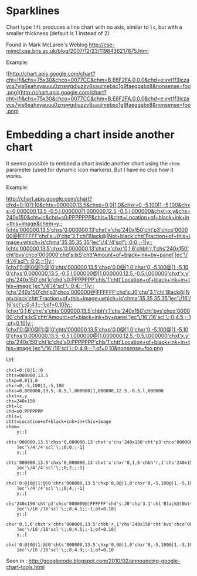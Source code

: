 # Sparklines #

Chart type `lfi` produces a line chart with no axis, similar to `ls`, but with a smaller thickness (default is 1 instead of 2).

Found in Mark McLaren's Weblog http://cse-mjmcl.cse.bris.ac.uk/blog/2007/12/23/1198436217875.html

Example:

![http://chart.apis.google.com/chart?cht=lfi&chs=75x30&chco=0077CC&chm=B,E6F2FA,0,0,0&chd=e:vvt1f3iczaycs7vjs6eahxyauuu0znswgdiuzzv8sauimebsc1g9faeggabx8&nonsense=foo.png](http://chart.apis.google.com/chart?cht=lfi&chs=75x30&chco=0077CC&chm=B,E6F2FA,0,0,0&chd=e:vvt1f3iczaycs7vjs6eahxyauuu0znswgdiuzzv8sauimebsc1g9faeggabx8&nonsense=foo.png)

# Embedding a chart inside another chart #

It seems possible to embbed a chart inside another chart using the `chem` parameter (used for dynamic icon markers). But I have no clue how it works.


Example:

http://chart.apis.google.com/chart?chxl=0:|0|1:|0&chts=000000,13.5&chxp=0,0|1,0&chxr=0,-5,100|1,-5,100&chxs=0,000000,13.5,-0.5,l,000000|1,000000,12.5,-0.5,l,000000&chxt=x,y&chs=240x150&cht=lc&chd=s0:PPPPPPP&chls=1&chtt=Location+of+black+ink+in+this+image&chem=y;;[chts'000000,13.5'chxs'0,000000,13'chxt'x'chs'240x150'cht'p3'chco'000000@|FFFFFF'chd's:J0'chp'3.1'chl'Black@|Not+black'chtt'Fraction+of+this+image+which+is'chma'35,35,35,35']ec'\/4'/4'scl'\;;0;0;;-1|y;;[chts'000000,13.5'chxs'0,000000,13'chxt'x'chxr'0,1,6'chbh'r,1'chs'240x150'cht'bvs'chco'000000'chd's:lxS'chtt'Amount+of+black+ink+by+panel']ec'\/4'/4'scl'\;;0;2;;-1|y;;[chxl'0:@|0@|1:@|0'chts'000000,13.5'chxp'0,0@|1,0'chxr'0,-5,100@|1,-5,100'chxs'0,000000,13.5,-0.5,l,000000@|1,000000,12.5,-0.5,l,000000'chxt'x,y'chs'240x150'cht'lc'chd's0:PPPPPPP'chls'1'chtt'Location+of+black+ink+in+this+image']ec'\/4'/4'scl'\;;0;4;;-1|y;;[chs'240x150'cht'p3'chco'000000@|FFFFFF'chd's:J0'chp'3.1'chl'Black@|Not+black'chtt'Fraction+of+this+image+which+is'chma'35,35,35,35']ec'\/16'/16'scl'\;;0;4.1;;-1;of=0,10|y;;[chxr'0,1,6'chxt'x'chts'000000,13.5'chbh'r,1'chs'240x150'cht'bvs'chco'000000'chd's:lxS'chtt'Amount+of+black+ink+by+panel']ec'\/16'/16'scl'\;;0;4.5;;-1;of=0,10|y;;[chxl'0:@|0@|1:@|0'chts'000000,13.5'chxp'0,0@|1,0'chxr'0,-5,100@|1,-5,100'chxs'0,000000,13.5,-0.5,l,000000@|1,000000,12.5,-0.5,l,000000'chxt'x,y'chs'240x150'cht'lc'chd's0:PPPPPPP'chls'1'chtt'Location+of+black+ink+in+this+image']ec'\/16'/16'scl'\;;0;4.9;;-1;of=0,10&nonsense=foo.png

Url:

```
chxl=0:|0|1:|0
chts=000000,13.5
chxp=0,0|1,0
chxr=0,-5,100|1,-5,100
chxs=0,000000,13.5,-0.5,l,000000|1,000000,12.5,-0.5,l,000000
chxt=x,y
chs=240x150
cht=lc
chd=s0:PPPPPPP
chls=1
chtt=Location+of+black+ink+in+this+image
chem=
	y;;[
		chts'000000,13.5'chxs'0,000000,13'chxt'x'chs'240x150'cht'p3'chco'000000@|FFFFFF'chd's:J0'chp'3.1'chl'Black@|Not+black'chtt'Fraction+of+this+image+which+is'chma'35,35,35,35'
	]ec'\/4'/4'scl'\;;0;0;;-1|
	y;;[
		chts'000000,13.5'chxs'0,000000,13'chxt'x'chxr'0,1,6'chbh'r,1'chs'240x150'cht'bvs'chco'000000'chd's:lxS'chtt'Amount+of+black+ink+by+panel'
	]ec'\/4'/4'scl'\;;0;2;;-1|
	y;;[
		chxl'0:@|0@|1:@|0'chts'000000,13.5'chxp'0,0@|1,0'chxr'0,-5,100@|1,-5,100'chxs'0,000000,13.5,-0.5,l,000000@|1,000000,12.5,-0.5,l,000000'chxt'x,y'chs'240x150'cht'lc'chd's0:PPPPPPP'chls'1'chtt'Location+of+black+ink+in+this+image'
	]ec'\/4'/4'scl'\;;0;4;;-1|
	y;;[
		chs'240x150'cht'p3'chco'000000@|FFFFFF'chd's:J0'chp'3.1'chl'Black@|Not+black'chtt'Fraction+of+this+image+which+is'chma'35,35,35,35'
	]ec'\/16'/16'scl'\;;0;4.1;;-1;of=0,10|
	y;;[
		chxr'0,1,6'chxt'x'chts'000000,13.5'chbh'r,1'chs'240x150'cht'bvs'chco'000000'chd's:lxS'chtt'Amount+of+black+ink+by+panel'
	]ec'\/16'/16'scl'\;;0;4.5;;-1;of=0,10|
	y;;[
		chxl'0:@|0@|1:@|0'chts'000000,13.5'chxp'0,0@|1,0'chxr'0,-5,100@|1,-5,100'chxs'0,000000,13.5,-0.5,l,000000@|1,000000,12.5,-0.5,l,000000'chxt'x,y'chs'240x150'cht'lc'chd's0:PPPPPPP'chls'1'chtt'Location+of+black+ink+in+this+image'
	]ec'\/16'/16'scl'\;;0;4.9;;-1;of=0,10
```

Seen in : http://googlecode.blogspot.com/2010/02/announcing-google-chart-tools.html
